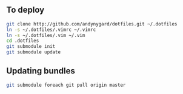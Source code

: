 ## To deploy
```bash
git clone http://github.com/andynygard/dotfiles.git ~/.dotfiles
ln -s ~/.dotfiles/.vimrc ~/.vimrc
ln -s ~/.dotfiles/.vim ~/.vim
cd .dotfiles
git submodule init
git submodule update
```

## Updating bundles
```bash
git submodule foreach git pull origin master
```
